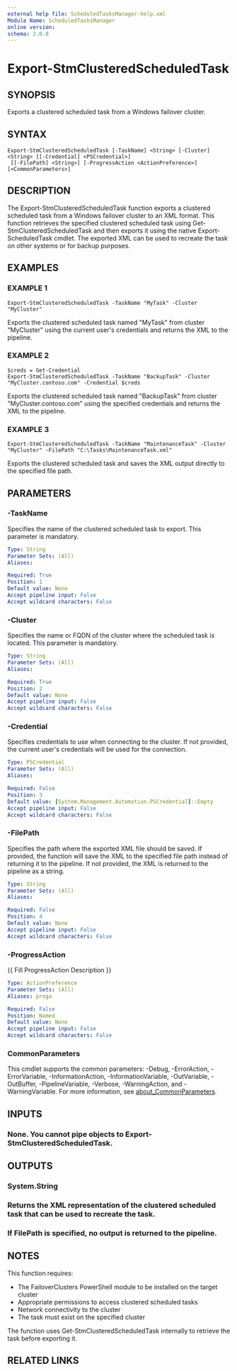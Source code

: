 ```yaml
---
external help file: ScheduledTasksManager-help.xml
Module Name: ScheduledTasksManager
online version:
schema: 2.0.0
---
```


# Export-StmClusteredScheduledTask

## SYNOPSIS
Exports a clustered scheduled task from a Windows failover cluster.

## SYNTAX

```
Export-StmClusteredScheduledTask [-TaskName] <String> [-Cluster] <String> [[-Credential] <PSCredential>]
 [[-FilePath] <String>] [-ProgressAction <ActionPreference>] [<CommonParameters>]
```

## DESCRIPTION
The Export-StmClusteredScheduledTask function exports a clustered scheduled task from a Windows failover cluster
to an XML format.
This function retrieves the specified clustered scheduled task using Get-StmClusteredScheduledTask
and then exports it using the native Export-ScheduledTask cmdlet.
The exported XML can be used to recreate the task
on other systems or for backup purposes.

## EXAMPLES

### EXAMPLE 1
```
Export-StmClusteredScheduledTask -TaskName "MyTask" -Cluster "MyCluster"
```

Exports the clustered scheduled task named "MyTask" from cluster "MyCluster" using the current user's credentials
and returns the XML to the pipeline.

### EXAMPLE 2
```
$creds = Get-Credential
Export-StmClusteredScheduledTask -TaskName "BackupTask" -Cluster "MyCluster.contoso.com" -Credential $creds
```

Exports the clustered scheduled task named "BackupTask" from cluster "MyCluster.contoso.com" using the specified credentials
and returns the XML to the pipeline.

### EXAMPLE 3
```
Export-StmClusteredScheduledTask -TaskName "MaintenanceTask" -Cluster "MyCluster" -FilePath "C:\Tasks\MaintenanceTask.xml"
```

Exports the clustered scheduled task and saves the XML output directly to the specified file path.

## PARAMETERS

### -TaskName
Specifies the name of the clustered scheduled task to export.
This parameter is mandatory.

```yaml
Type: String
Parameter Sets: (All)
Aliases:

Required: True
Position: 1
Default value: None
Accept pipeline input: False
Accept wildcard characters: False
```

### -Cluster
Specifies the name or FQDN of the cluster where the scheduled task is located.
This parameter is mandatory.

```yaml
Type: String
Parameter Sets: (All)
Aliases:

Required: True
Position: 2
Default value: None
Accept pipeline input: False
Accept wildcard characters: False
```

### -Credential
Specifies credentials to use when connecting to the cluster.
If not provided, the current user's credentials
will be used for the connection.

```yaml
Type: PSCredential
Parameter Sets: (All)
Aliases:

Required: False
Position: 3
Default value: [System.Management.Automation.PSCredential]::Empty
Accept pipeline input: False
Accept wildcard characters: False
```

### -FilePath
Specifies the path where the exported XML file should be saved.
If provided, the function will save the XML
to the specified file path instead of returning it to the pipeline.
If not provided, the XML is returned
to the pipeline as a string.

```yaml
Type: String
Parameter Sets: (All)
Aliases:

Required: False
Position: 4
Default value: None
Accept pipeline input: False
Accept wildcard characters: False
```

### -ProgressAction
{{ Fill ProgressAction Description }}

```yaml
Type: ActionPreference
Parameter Sets: (All)
Aliases: proga

Required: False
Position: Named
Default value: None
Accept pipeline input: False
Accept wildcard characters: False
```

### CommonParameters
This cmdlet supports the common parameters: -Debug, -ErrorAction, -ErrorVariable, -InformationAction, -InformationVariable, -OutVariable, -OutBuffer, -PipelineVariable, -Verbose, -WarningAction, and -WarningVariable. For more information, see [about_CommonParameters](http://go.microsoft.com/fwlink/?LinkID=113216).

## INPUTS

### None. You cannot pipe objects to Export-StmClusteredScheduledTask.
## OUTPUTS

### System.String
### Returns the XML representation of the clustered scheduled task that can be used to recreate the task.
### If FilePath is specified, no output is returned to the pipeline.
## NOTES
This function requires:
- The FailoverClusters PowerShell module to be installed on the target cluster
- Appropriate permissions to access clustered scheduled tasks
- Network connectivity to the cluster
- The task must exist on the specified cluster

The function uses Get-StmClusteredScheduledTask internally to retrieve the task before exporting it.

## RELATED LINKS
